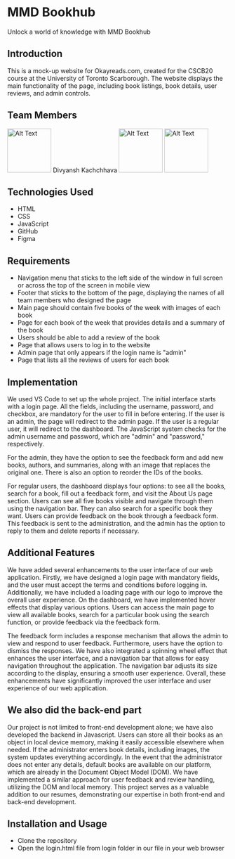 
# MMD Bookhub
Unlock a world of knowledge with MMD Bookhub

## Introduction
This is a mock-up website for Okayreads.com, created for the CSCB20 course at the University of Toronto Scarborough. The website displays the main functionality of the page, including book listings, book details, user reviews, and admin controls.

## Team Members
<img src="https://media.licdn.com/dms/image/C5603AQHMhJncxxeY3A/profile-displayphoto-shrink_800_800/0/1663289948994?e=1684972800&v=beta&t=cpDEjc4DL4Dhc--DfZ_r7oyjIy9GJrSo_QYqUVIb6A0" alt="Alt Text" width="100" height="100"> Divyansh Kachchhava
<img src="https://media.licdn.com/dms/image/D4E03AQGLX4XTXXtxuw/profile-displayphoto-shrink_800_800/0/1664589405625?e=2147483647&v=beta&t=u1pgYNx9ocx-9r6OA6KNGlOTBCscGKXJwXEMEAvUPJo" alt="Alt Text" width="100" height="100">
<img src="https://media.licdn.com/dms/image/C4D03AQELfU_A2YgpRA/profile-displayphoto-shrink_800_800/0/1663035659765?e=2147483647&v=beta&t=Vf84bxm6GAVkhqtDHvaH0tuP_9G9rPHTmoXnYhhfiIo" alt="Alt Text" width="100" height="100">
## Technologies Used
- HTML
- CSS
- JavaScript
- GitHub
- Figma

## Requirements
- Navigation menu that sticks to the left side of the window in full screen or across the top of the screen in mobile view
- Footer that sticks to the bottom of the page, displaying the names of all team members who designed the page
- Main page should contain five books of the week with images of each book
- Page for each book of the week that provides details and a summary of the book
- Users should be able to add a review of the book
- Page that allows users to log in to the website
- Admin page that only appears if the login name is "admin"
- Page that lists all the reviews of users for each book

## Implementation
We used VS Code to set up the whole project. The initial interface starts with a login page. All the fields, including the username, password, and checkbox, are mandatory for the user to fill in before entering. If the user is an admin, the page will redirect to the admin page. If the user is a regular user, it will redirect to the dashboard. The JavaScript system checks for the admin username and password, which are "admin" and "password," respectively.

For the admin, they have the option to see the feedback form and add new books, authors, and summaries, along with an image that replaces the original one. There is also an option to reorder the IDs of the books.

For regular users, the dashboard displays four options: to see all the books, search for a book, fill out a feedback form, and visit the About Us page section. Users can see all five books visible and navigate through them using the navigation bar. They can also search for a specific book they want. Users can provide feedback on the book through a feedback form. This feedback is sent to the administration, and the admin has the option to reply to them and delete reports if necessary.

## Additional Features
We have added several enhancements to the user interface of our web application. Firstly, we have designed a login page with mandatory fields, and the user must accept the terms and conditions before logging in. Additionally, we have included a loading page with our logo to improve the overall user experience. On the dashboard, we have implemented hover effects that display various options. Users can access the main page to view all available books, search for a particular book using the search function, or provide feedback via the feedback form. 

The feedback form includes a response mechanism that allows the admin to view and respond to user feedback. Furthermore, users have the option to dismiss the responses. We have also integrated a spinning wheel effect that enhances the user interface, and a navigation bar that allows for easy navigation throughout the application. The navigation bar adjusts its size according to the display, ensuring a smooth user experience. Overall, these enhancements have significantly improved the user interface and user experience of our web application.

## We also did the back-end part
Our project is not limited to front-end development alone; we have also developed the backend in Javascript. Users can store all their books as an object in local device memory, making it easily accessible elsewhere when needed. If the administrator enters book details, including images, the system updates everything accordingly. In the event that the administrator does not enter any details, default books are available on our platform, which are already in the Document Object Model (DOM). We have implemented a similar approach for user feedback and review handling, utilizing the DOM and local memory. This project serves as a valuable addition to our resumes, demonstrating our expertise in both front-end and back-end development.

## Installation and Usage
- Clone the repository
- Open the login.html file from login folder in our file in your web browser
